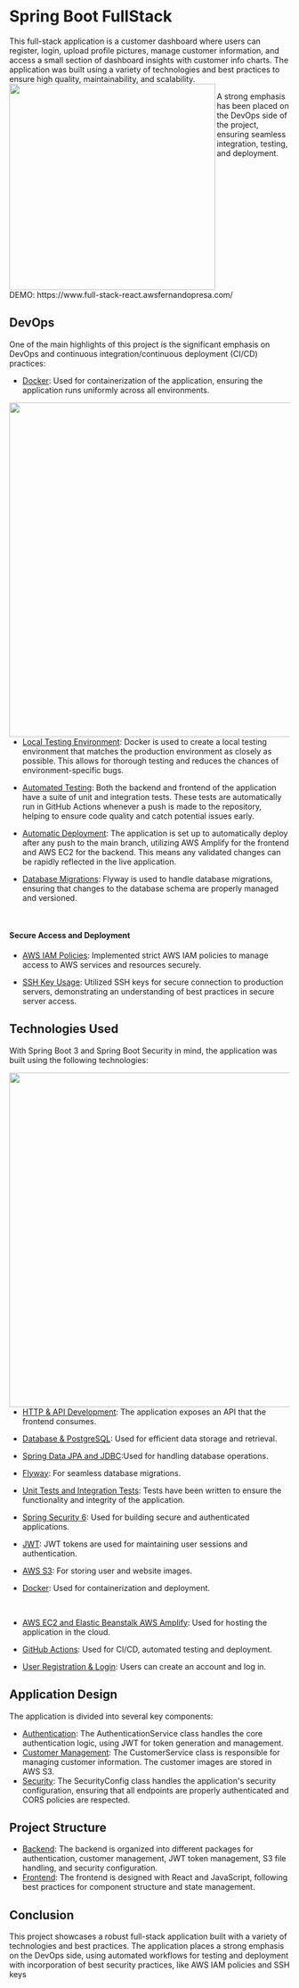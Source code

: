 # Spring Boot FullStack

This full-stack application is a customer dashboard where users can register, login, upload profile pictures, manage customer information, and access a small section of dashboard insights with customer info charts. The application was built using a variety of technologies and best practices to ensure high quality, maintainability, and scalability. 
<img src="https://i.imgur.com/QGepQZc.png" align="left" width="370px"/>

A strong emphasis has been placed on the DevOps side of the project, ensuring seamless integration, testing, and deployment.

<br clear="left"/>
DEMO: https://www.full-stack-react.awsfernandopresa.com/

## DevOps
One of the main highlights of this project is the significant emphasis on DevOps and continuous integration/continuous deployment (CI/CD) practices:

- <ins>Docker</ins>: Used for containerization of the application, ensuring the application runs uniformly across all environments.
<img src="https://i.imgur.com/9zpGfcw.png" align="right" width="600px"/>

- <ins>Local Testing Environment</ins>: Docker is used to create a local testing environment that matches the production environment as closely as possible. This allows for thorough testing and reduces the chances of environment-specific bugs.

- <ins>Automated Testing</ins>: Both the backend and frontend of the application have a suite of unit and integration tests. These tests are automatically run in GitHub Actions whenever a push is made to the repository, helping to ensure code quality and catch potential issues early.

- <ins>Automatic Deployment</ins>: The application is set up to automatically deploy after any push to the main branch, utilizing AWS Amplify for the frontend and AWS EC2 for the backend. This means any validated changes can be rapidly reflected in the live application.

- <ins>Database Migrations</ins>: Flyway is used to handle database migrations, ensuring that changes to the database schema are properly managed and versioned.
<br clear="right"/>

#### Secure Access and Deployment
- <ins>AWS IAM Policies</ins>: Implemented strict AWS IAM policies to manage access to AWS services and resources securely.

- <ins>SSH Key Usage</ins>: Utilized SSH keys for secure connection to production servers, demonstrating an understanding of best practices in secure server access.

## Technologies Used

With Spring Boot 3 and Spring Boot Security in mind, the application was built using the following technologies:

<img src="https://i.imgur.com/j2CXKrG.png" align="right" width="600px"/>

- <ins>HTTP & API Development</ins>: The application exposes an API that the frontend consumes.

- <ins>Database & PostgreSQL</ins>: Used for efficient data storage and retrieval.

- <ins>Spring Data JPA and JDBC</ins>:Used for handling database operations.

- <ins>Flyway</ins>: For seamless database migrations.

- <ins>Unit Tests and Integration Tests</ins>: Tests have been written to ensure the functionality and integrity of the application.

- <ins>Spring Security 6</ins>: Used for building secure and authenticated applications.

- <ins>JWT</ins>: JWT tokens are used for maintaining user sessions and authentication.

- <ins>AWS S3</ins>: For storing user and website images.

- <ins>Docker</ins>: Used for containerization and deployment.

<br clear="right"/>

- <ins>AWS EC2 and Elastic Beanstalk AWS Amplify</ins>: Used for hosting the application in the cloud.

- <ins>GitHub Actions</ins>: Used for CI/CD, automated testing and deployment.

- <ins>User Registration & Login</ins>: Users can create an account and log in.

## Application Design
The application is divided into several key components:

- <ins>Authentication</ins>: The AuthenticationService class handles the core authentication logic, using JWT for token generation and management.
- <ins>Customer Management</ins>: The CustomerService class is responsible for managing customer information. The customer images are stored in AWS S3.
- <ins>Security</ins>: The SecurityConfig class handles the application's security configuration, ensuring that all endpoints are properly authenticated and CORS policies are respected.

## Project Structure
- <ins>Backend</ins>: The backend is organized into different packages for authentication, customer management, JWT token management, S3 file handling, and security configuration.
- <ins>Frontend</ins>: The frontend is designed with React and JavaScript, following best practices for component structure and state management.

## Conclusion
This project showcases a robust full-stack application built with a variety of technologies and best practices. The application places a strong emphasis on the DevOps side, using automated workflows for testing and deployment with incorporation of best security practices, like AWS IAM policies and SSH keys
